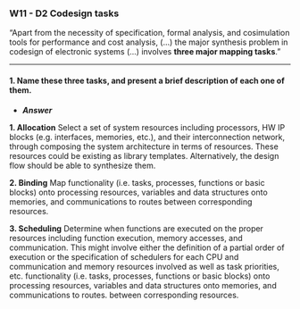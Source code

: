 ### W11 - D2 Codesign tasks

“Apart from the necessity of specification, formal analysis, and cosimulation tools for performance and cost analysis, (...) the major synthesis problem in codesign of electronic systems (...) involves **three major mapping tasks**.”

---

#### 1. Name these three tasks, and present a brief description of each one of them.

- ***Answer***

**1. Allocation**
Select a set of system resources including processors, HW IP blocks (e.g. interfaces, memories, etc.), and their interconnection network, through composing the system architecture in terms of resources. These resources could be existing as library templates. Alternatively, the design flow should be able to synthesize them.

**2. Binding**
Map functionality (i.e. tasks, processes, functions or basic blocks) onto processing resources, variables and data structures onto memories, and communications to routes between corresponding resources.

**3. Scheduling**
Determine when functions are executed on the proper resources including function execution, memory accesses, and communication. This might involve either the definition of a partial order of execution or the specification of schedulers for each CPU and communication and memory resources involved as well as task priorities, etc. functionality (i.e. tasks, processes, functions or basic blocks) onto processing resources, variables and data structures onto memories, and communications to routes. between corresponding resources.
